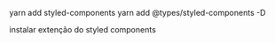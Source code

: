 yarn add styled-components
yarn add @types/styled-components -D

instalar extenção do styled components
